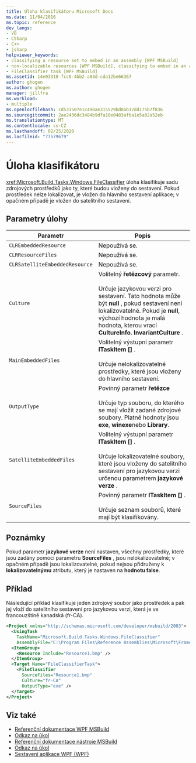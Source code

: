 ```yaml
---
title: Úloha klasifikátoru Microsoft Docs
ms.date: 11/04/2016
ms.topic: reference
dev_langs:
- VB
- CSharp
- C++
- jsharp
helpviewer_keywords:
- classifying a resource set to embed in an assembly [WPF MSBuild]
- non-localizable resources [WPF MSBuild], classifying to embed in an assembly
- FileClassifier task [WPF MSBuild]
ms.assetid: 14e03310-fcc0-4bb2-a84d-cda12be66367
author: ghogen
ms.author: ghogen
manager: jillfra
ms.workload:
- multiple
ms.openlocfilehash: cd533507e1c498ae315529bd8ab17dd175b7f836
ms.sourcegitcommit: 2ae2436dc3484b9dfa10e0483afba1e5a02a52eb
ms.translationtype: MT
ms.contentlocale: cs-CZ
ms.lasthandoff: 02/25/2020
ms.locfileid: "77579679"
---
```

# <a name="fileclassifier-task"></a>Úloha klasifikátoru
<xref:Microsoft.Build.Tasks.Windows.FileClassifier> úloha klasifikuje sadu zdrojových prostředků jako ty, které budou vloženy do sestavení. Pokud prostředek nelze lokalizovat, je vložen do hlavního sestavení aplikace; v opačném případě je vložen do satelitního sestavení.

## <a name="task-parameters"></a>Parametry úlohy

|Parametr|Popis|
|---------------|-----------------|
|`CLREmbeddedResource`|Nepoužívá se.|
|`CLRResourceFiles`|Nepoužívá se.|
|`CLRSatelliteEmbeddedResource`|Nepoužívá se.|
|`Culture`|Volitelný **řetězcový** parametr.<br /><br /> Určuje jazykovou verzi pro sestavení. Tato hodnota může být **null** , pokud sestavení není lokalizovatelné. Pokud je **null**, výchozí hodnota je malá hodnota, kterou vrací **CultureInfo. InvariantCulture** .|
|`MainEmbeddedFiles`|Volitelný výstupní parametr **ITaskItem []** .<br /><br /> Určuje nelokalizovatelné prostředky, které jsou vloženy do hlavního sestavení.|
|`OutputType`|Povinný parametr **řetězce**<br /><br /> Určuje typ souboru, do kterého se mají vložit zadané zdrojové soubory. Platné hodnoty jsou **exe**, **winexe**nebo **Library**.|
|`SatelliteEmbeddedFiles`|Volitelný výstupní parametr **ITaskItem []** .<br /><br /> Určuje lokalizovatelné soubory, které jsou vloženy do satelitního sestavení pro jazykovou verzi určenou parametrem **jazykové verze** .|
|`SourceFiles`|Povinný parametr **ITaskItem []** .<br /><br /> Určuje seznam souborů, které mají být klasifikovány.|

## <a name="remarks"></a>Poznámky
Pokud parametr **jazykové verze** není nastaven, všechny prostředky, které jsou zadány pomocí parametru **SourceFiles** , jsou nelokalizovatelné; v opačném případě jsou lokalizovatelné, pokud nejsou přidruženy k **lokalizovatelnýmu** atributu, který je nastaven na **hodnotu false**.

## <a name="example"></a>Příklad
Následující příklad klasifikuje jeden zdrojový soubor jako prostředek a pak jej vloží do satelitního sestavení pro jazykovou verzi, která je ve francouzštině kanadská (fr-CA).

```xml
<Project xmlns="http://schemas.microsoft.com/developer/msbuild/2003">
  <UsingTask
    TaskName="Microsoft.Build.Tasks.Windows.FileClassifier"
    AssemblyFile="C:\Program Files\Reference Assemblies\Microsoft\Framework\v3.0\PresentationBuildTasks.dll" />
  <ItemGroup>
    <Resource Include="Resource1.bmp" />
  </ItemGroup>
  <Target Name="FileClassifierTask">
    <FileClassifier
      SourceFiles="Resource1.bmp"
      Culture="fr-CA"
      OutputType="exe" />
  </Target>
</Project>
```

## <a name="see-also"></a>Viz také
- [Referenční dokumentace WPF MSBuild](../msbuild/wpf-msbuild-reference.md)
- [Odkaz na úkol](../msbuild/wpf-msbuild-task-reference.md)
- [Referenční dokumentace nástroje MSBuild](../msbuild/msbuild-reference.md)
- [Odkaz na úkol](../msbuild/msbuild-task-reference.md)
- [Sestavení aplikace WPF (WPF)](/dotnet/framework/wpf/app-development/building-a-wpf-application-wpf)
